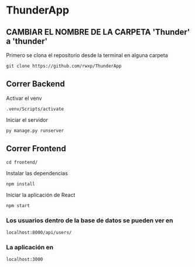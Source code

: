 # ThunderApp

## CAMBIAR EL NOMBRE DE LA CARPETA 'Thunder' a 'thunder'

Primero se clona el repositorio desde la terminal en alguna carpeta
```
git clone https://github.com/rwxp/ThunderApp
```

## Correr Backend

Activar el venv
```
.venv/Scripts/activate
```

Iniciar el servidor
```
py manage.py runserver
```


## Correr Frontend
```
cd frontend/
```

Instalar las dependencias
```
npm install
```

Iniciar la aplicación de React
```
npm start
```

### Los usuarios dentro de la base de datos se pueden ver en
```
localhost:8000/api/users/
```

### La aplicación en
```
localhost:3000
```
